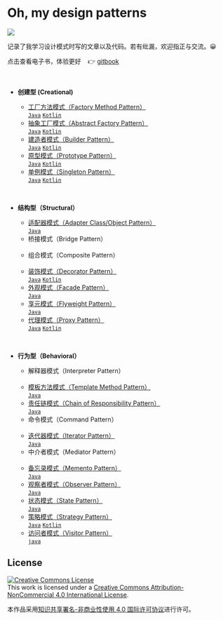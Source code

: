 # Oh, my design patterns 


[![](https://i.creativecommons.org/l/by-nc/4.0/80x15.png)](./LICENSE)

记录了我学习设计模式时写的文章以及代码。若有纰漏，欢迎指正与交流。😀

点击查看电子书，体验更好 &nbsp;&nbsp; 👉&nbsp;[gitbook](https://innofang.gitbook.io/oh-my-design-patterns/v/gitbook/)

<br/>
 
+ **创建型 (Creational)**

  -  [工厂方法模式（Factory Method Pattern）](https://github.com/InnoFang/DesignPatterns/tree/master/src/io/innofang/factory_method)   <br/>[`Java`](https://github.com/InnoFang/DesignPatterns/tree/master/src/io/innofang/factory_method/example/java)  [`Kotlin`](https://github.com/InnoFang/DesignPatterns/tree/master/src/io/innofang/factory_method/example/kotlin)
  -  [抽象工厂模式（Abstract Factory Pattern）](https://github.com/InnoFang/DesignPatterns/tree/master/src/io/innofang/abstract_factory) <br/>[`Java`](https://github.com/InnoFang/DesignPatterns/tree/master/src/io/innofang/abstract_factory/example/java)  [`Kotlin`](https://github.com/InnoFang/DesignPatterns/tree/master/src/io/innofang/abstract_factory/example/kotlin)
  -  [建造者模式（Builder Pattern）](https://github.com/InnoFang/DesignPatterns/tree/master/src/io/innofang/builder) <br/>[`Java`](https://github.com/InnoFang/DesignPatterns/tree/master/src/io/innofang/builder/example/java)  [`Kotlin`](https://github.com/InnoFang/DesignPatterns/tree/master/src/io/innofang/builder/example/kotlin)
  -  [原型模式（Prototype Pattern）](https://github.com/InnoFang/DesignPatterns/tree/master/src/io/innofang/prototype) <br/>[`Java`](https://github.com/InnoFang/DesignPatterns/tree/master/src/io/innofang/prototype/example/java)  [`Kotlin`](https://github.com/InnoFang/DesignPatterns/tree/master/src/io/innofang/prototype/example/kotlin)
  -  [单例模式（Singleton Pattern）](https://github.com/InnoFang/DesignPatterns/tree/master/src/io/innofang/singleton) <br/>[`Java`](https://github.com/InnoFang/DesignPatterns/tree/master/src/io/innofang/singleton/example/java)  [`Kotlin`](https://github.com/InnoFang/DesignPatterns/tree/master/src/io/innofang/singleton/example/kotlin)

<br/>

+ **结构型（Structural）**

  -  [适配器模式（Adapter Class/Object Pattern）](https://github.com/InnoFang/DesignPatterns/tree/master/src/io/innofang/adapter) <br/> [`Java`](https://github.com/InnoFang/DesignPatterns/tree/master/src/io/innofang/adapter/example)
  -  桥接模式（Bridge Pattern）     <br/> &nbsp;
  -  组合模式（Composite Pattern）  <br/> &nbsp;
  -  [装饰模式（Decorator Pattern）](https://github.com/InnoFang/DesignPatterns/tree/master/src/io/innofang/decorator) <br/> [`Java`](https://github.com/InnoFang/DesignPatterns/tree/master/src/io/innofang/decorator/example/java)  [`Kotlin`](https://github.com/InnoFang/DesignPatterns/tree/master/src/io/innofang/decorator/example/kotlin)
  -  [外观模式（Facade Pattern）](https://github.com/InnoFang/DesignPatterns/tree/master/src/io/innofang/facade) <br/> [`Java`](https://github.com/InnoFang/DesignPatterns/tree/master/src/io/innofang/facade/example)
  -  [享元模式（Flyweight Pattern）](https://github.com/InnoFang/DesignPatterns/tree/master/src/io/innofang/flyweight) <br/> [`Java`](https://github.com/InnoFang/DesignPatterns/tree/master/src/io/innofang/flyweight/example)
  -  [代理模式（Proxy Pattern）](https://github.com/InnoFang/DesignPatterns/tree/master/src/io/innofang/proxy) <br/> [`Java`](https://github.com/InnoFang/DesignPatterns/tree/master/src/io/innofang/proxy/example/java) [`Kotlin`](https://github.com/InnoFang/DesignPatterns/tree/master/src/io/innofang/proxy/example/kotlin)

<br/>

+ **行为型（Behavioral）**
 
  -  解释器模式（Interpreter Pattern）  <br/>  &nbsp;
  -  [模板方法模式（Template Method Pattern）](https://github.com/InnoFang/DesignPatterns/tree/master/src/io/innofang/template_method)  <br/> [`Java`](https://github.com/InnoFang/DesignPatterns/tree/master/src/io/innofang/template_method/example)
  -  [责任链模式（Chain of Responsibility Pattern）](https://github.com/InnoFang/DesignPatterns/tree/master/src/io/innofang/chain_of_responsibility)  <br/> [`Java`](https://github.com/InnoFang/DesignPatterns/tree/master/src/io/innofang/chain_of_responsibility/example)
  -  命令模式（Command Pattern）  <br/> &nbsp;
  -  [迭代器模式（Iterator Pattern）](https://github.com/InnoFang/DesignPatterns/tree/master/src/io/innofang/iterator)  <br/> [`Java`](https://github.com/InnoFang/DesignPatterns/tree/master/src/io/innofang/iterator/example)
  -  中介者模式（Mediator Pattern）  <br/> &nbsp;
  -  [备忘录模式（Memento Pattern）](https://github.com/InnoFang/DesignPatterns/tree/master/src/io/innofang/memento)  <br/> [`Java`](https://github.com/InnoFang/DesignPatterns/tree/master/src/io/innofang/memento/example)
  -  [观察者模式（Observer Pattern）](https://github.com/InnoFang/DesignPatterns/tree/master/src/io/innofang/observer)  <br/> [`Java`](https://github.com/InnoFang/DesignPatterns/tree/master/src/io/innofang/observer/example)
  -  [状态模式（State Pattern）](https://github.com/InnoFang/DesignPatterns/tree/master/src/io/innofang/state)  <br/> [`Java`](https://github.com/InnoFang/DesignPatterns/tree/master/src/io/innofang/state/example)
  -  [策略模式（Strategy Pattern）](https://github.com/InnoFang/DesignPatterns/tree/master/src/io/innofang/strategy)  <br/> [`Java`](https://github.com/InnoFang/DesignPatterns/tree/master/src/io/innofang/strategy/example/Java)  [`Kotlin`](https://github.com/InnoFang/DesignPatterns/tree/master/src/io/innofang/strategy/example/kotlin)
  -  [访问者模式（Visitor Pattern）](https://github.com/InnoFang/DesignPatterns/tree/df27326b9ce4483f056cc4b386c582bfe2026b5e/src/io/innofang/visitor)  <br/> [`java`](https://github.com/InnoFang/DesignPatterns/tree/df27326b9ce4483f056cc4b386c582bfe2026b5e/src/io/innofang/visitor/example)
 
## License

<a rel="license" href="http://creativecommons.org/licenses/by-nc/4.0/"><img alt="Creative Commons License" style="border-width:0" src="https://i.creativecommons.org/l/by-nc/4.0/88x31.png" /></a><br />This work is licensed under a <a rel="license" href="http://creativecommons.org/licenses/by-nc/4.0/">Creative Commons Attribution-NonCommercial 4.0 International License</a>.

本作品采用<a rel="license" href="http://creativecommons.org/licenses/by-nc/4.0/">知识共享署名-非商业性使用 4.0 国际许可协议</a>进行许可。
 